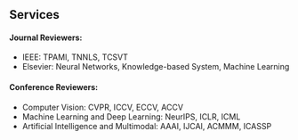 <h1 id="services"></h1>

<h2 style="margin: 30px 0px 10px;">Services</h2>
<h4>Journal Reviewers:</h4>
<ul>
  <li>IEEE: TPAMI, TNNLS, TCSVT</li>
  <li>Elsevier: Neural Networks, Knowledge-based System, Machine Learning</li>
</ul>

<h4>Conference Reviewers:</h4>
<ul>
  <li>Computer Vision: CVPR, ICCV, ECCV, ACCV</li>
  <li>Machine Learning and Deep Learning: NeurIPS, ICLR, ICML</li>
  <li>Artificial Intelligence and Multimodal: AAAI, IJCAI, ACMMM, ICASSP</li>
</ul>
